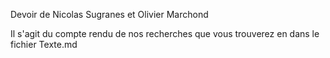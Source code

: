 Devoir de Nicolas Sugranes et Olivier Marchond

Il s'agit du compte rendu de nos recherches que vous trouverez en dans le fichier Texte.md
